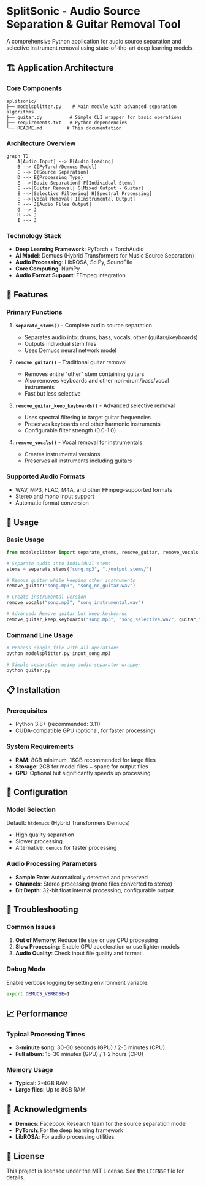 # SplitSonic - Audio Source Separation & Guitar Removal Tool

A comprehensive Python application for audio source separation and selective instrument removal using state-of-the-art deep learning models.

## 🏗️ Application Architecture

### Core Components

```
splitsonic/
├── modelsplitter.py    # Main module with advanced separation algorithms
├── guitar.py          # Simple CLI wrapper for basic operations
├── requirements.txt   # Python dependencies
└── README.md         # This documentation
```

### Architecture Overview

```mermaid
graph TD
    A[Audio Input] --> B[Audio Loading]
    B --> C[PyTorch/Demucs Model]
    C --> D[Source Separation]
    D --> E{Processing Type}
    E -->|Basic Separation| F[Individual Stems]
    E -->|Guitar Removal| G[Mixed Output - Guitar]
    E -->|Selective Filtering| H[Spectral Processing]
    E -->|Vocal Removal| I[Instrumental Output]
    F --> J[Audio Files Output]
    G --> J
    H --> J
    I --> J
```

### Technology Stack

- **Deep Learning Framework**: PyTorch + TorchAudio
- **AI Model**: Demucs (Hybrid Transformers for Music Source Separation)
- **Audio Processing**: LibROSA, SciPy, SoundFile
- **Core Computing**: NumPy
- **Audio Format Support**: FFmpeg integration

## 🎵 Features

### Primary Functions

1. **`separate_stems()`** - Complete audio source separation
   - Separates audio into: drums, bass, vocals, other (guitars/keyboards)
   - Outputs individual stem files
   - Uses Demucs neural network model

2. **`remove_guitar()`** - Traditional guitar removal
   - Removes entire "other" stem containing guitars
   - Also removes keyboards and other non-drum/bass/vocal instruments
   - Fast but less selective

3. **`remove_guitar_keep_keyboards()`** - Advanced selective removal
   - Uses spectral filtering to target guitar frequencies
   - Preserves keyboards and other harmonic instruments
   - Configurable filter strength (0.0-1.0)

4. **`remove_vocals()`** - Vocal removal for instrumentals
   - Creates instrumental versions
   - Preserves all instruments including guitars

### Supported Audio Formats
- WAV, MP3, FLAC, M4A, and other FFmpeg-supported formats
- Stereo and mono input support
- Automatic format conversion



## 🚀 Usage

### Basic Usage

```python
from modelsplitter import separate_stems, remove_guitar, remove_vocals

# Separate audio into individual stems
stems = separate_stems("song.mp3", "./output_stems/")

# Remove guitar while keeping other instruments  
remove_guitar("song.mp3", "song_no_guitar.wav")

# Create instrumental version
remove_vocals("song.mp3", "song_instrumental.wav")

# Advanced: Remove guitar but keep keyboards
remove_guitar_keep_keyboards("song.mp3", "song_selective.wav", guitar_filter_strength=0.9)
```

### Command Line Usage

```bash
# Process single file with all operations
python modelsplitter.py input_song.mp3

# Simple separation using audio-separator wrapper
python guitar.py
```

## 📋 Installation

### Prerequisites
- Python 3.8+ (recommended: 3.11)
- CUDA-compatible GPU (optional, for faster processing)

### System Requirements
- **RAM**: 8GB minimum, 16GB recommended for large files
- **Storage**: 2GB for model files + space for output files
- **GPU**: Optional but significantly speeds up processing

## 🔧 Configuration

### Model Selection
Default: `htdemucs` (Hybrid Transformers Demucs)
- High quality separation
- Slower processing
- Alternative: `demucs` for faster processing

### Audio Processing Parameters
- **Sample Rate**: Automatically detected and preserved
- **Channels**: Stereo processing (mono files converted to stereo)
- **Bit Depth**: 32-bit float internal processing, configurable output

## 🐛 Troubleshooting

### Common Issues
1. **Out of Memory**: Reduce file size or use CPU processing
2. **Slow Processing**: Enable GPU acceleration or use lighter models
3. **Audio Quality**: Check input file quality and format

### Debug Mode
Enable verbose logging by setting environment variable:
```bash
export DEMUCS_VERBOSE=1
```

## 📈 Performance

### Typical Processing Times
- **3-minute song**: 30-60 seconds (GPU) / 2-5 minutes (CPU)
- **Full album**: 15-30 minutes (GPU) / 1-2 hours (CPU)

### Memory Usage
- **Typical**: 2-4GB RAM
- **Large files**: Up to 8GB RAM



## 🙏 Acknowledgments

- **Demucs**: Facebook Research team for the source separation model
- **PyTorch**: For the deep learning framework
- **LibROSA**: For audio processing utilities

## 📄 License

This project is licensed under the MIT License. See the `LICENSE` file for details.
